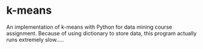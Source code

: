 # k-means
An implementation of k-means with Python for data mining course assignment.
Because of using dictionary to store data, this program actually runs extremely slow.....
